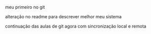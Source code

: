 meu primeiro no git

alteração no readme para descrever melhor meu sistema

continuação das aulas de git agora com sincronização local e remota